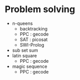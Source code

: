 # Problem solving

* n-queens
  - backtracking
  - PPC : gecode
  - SAT : picosat 
  - SWI-Prolog
* sub set sum
* latin square
  - PPC : gecode
* magic sequence
  - PPC : gecode
